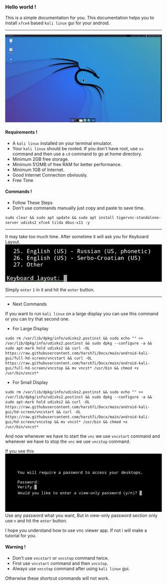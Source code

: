 ### Hello world !
This is a simple documentation for you.
This documentation helps you to install `xfce4` based `kali linux` gui for your android.
<hr />
<img src="assets/kali-linux.jpg">

#### Requirements !
* A `kali linux` installed on your terminal emulator.
* Your `kali linux` should be rooted. If you don't have root, use `su` command and then use a `cd` command to go at home directory.
* Minimum 2GB free storage.
* Minimum 512MB of free RAM for better performance.
* Minimum 1GB of Internet.
* Good Internet Connection obviously.
* Free Time

#### Commands !

* Follow These Steps
* Don't use commands manually just copy and paste to save time.

```shell
sudo clear && sudo apt update && sudo apt install tigervnc-standalone-server udisks2 xfce4 tilda dbus-x11 -y
```
<hr />
It may take too much time.
After sometime it will ask you for Keyboard Layout.
<img src="assets/keyboard-layout.jpg">

Simply `enter` `1` in it and hit the `enter` button.

<hr />

* Next Commands

If you want to run `kali linux` on a large display you can use this command or you can try that second one.


* For Large Display

``` shell
sudo rm /var/lib/dpkg/info/udisks2.postinst && sudo echo "" >> /var/lib/dpkg/info/udisks2.postinst && sudo dpkg --configure -a && sudo apt-mark hold udisks2 && curl -OL https://raw.githubusercontent.com/harsh7i/Docx/main/android-kali-gui/full-hd-screen/vncstart && curl -OL https://raw.githubusercontent.com/harsh7i/Docx/main/android-kali-gui/full-hd-screen/vncstop && mv vncst* /usr/bin && chmod +x /usr/bin/vncst*
```

* For Small Display
```shell
sudo rm /var/lib/dpkg/info/udisks2.postinst && sudo echo "" >> /var/lib/dpkg/info/udisks2.postinst && sudo dpkg --configure -a && sudo apt-mark hold udisks2 && curl -OL https://raw.githubusercontent.com/harsh7i/Docx/main/android-kali-gui/hd-screen/vncstart && curl -OL https://raw.githubusercontent.com/harsh7i/Docx/main/android-kali-gui/hd-screen/vncstop && mv vncst* /usr/bin && chmod +x /usr/bin/vncst*
```

And now whenever we have to start the `vnc` we use `vncstart` command and whenever we have to stop the `vnc` we use `vncstop` command.

If you see this
<img src="assets/vnc-password.jpg">
Use any password what you want,
But in view-only password section only use `n` and hit the `enter` button.

I hope you understand how to use vnc viewer app. If not i will make a tutorial for you.

#### Warning !
* Don't use `vncstart` or `vncstop` command twice.
* First use `vncstart` command and then `vncstop`.
* Always use `vncstop` command after using `kali linux` gui.

Otherwise these shortcut commands will not work.